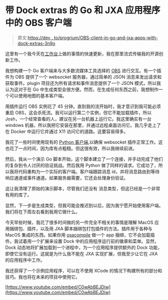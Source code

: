 # 带 Dock extras 的 Go 和 JXA 应用程序中的 OBS 客户端

> 原文:[https://dev . to/progrium/OBS-client-in-go-and-jxa-apps-with-dock-extras-3n9o](https://dev.to/progrium/obs-client-in-go-and-jxa-apps-with-dock-extras-3n9o)

这里有一个我今天在[工作台](https://www.twitch.tv/progrium)上做的事情的快速更新，我在那里流式传输我的开源创新工作。

我想构建一个 Go 客户端来与大多数流媒体工具选择的 [OBS](https://obsproject.com/) 进行交互。有一个插件为 OBS 提供了一个 websocket 服务器，通过简单的 JSON 消息来发出请求和获取事件。plugin 项目还为所有请求和事件消息提供了一个 JSON 模式，所以我认为这对于在 Go 中生成类型会很方便。然而，在生成任何东西之前，我想制作一个可以使用地图的基本客户端。

用插件运行 OBS 实例花了 45 分钟。直到我的流开始时，我才意识到我可能必须重启 OBS，这会杀死流。我可以运行第二个实例，但它不能加载插件，所以 Josh，一个经常查看的人，建议在另一台机器上运行它。我这里确实有一台 windows 机器，所以我把它安装在那里，并通过远程桌面访问它。我几乎走上了在 Docker 中运行它并通过 X11 访问它的道路。这要容易得多。

我花了一些时间使用现有的 [Python 客户端](https://dev.tolink),以确保 websocket 插件正常工作。这也花了一点时间，因为库有点粗糙。但这很有效，所以我继续前进。

然后，我从一个演示 Go 脚本开始，这个脚本建立了一个连接，并手动完成了他们的复杂到令人讨厌的验证挑战。然后我用 Python 做了同样的请求。它成功了，所以我将代码重构为一个实际的客户端。客户端跟踪消息 id，并将消息路由到等待响应通道或事件通道。如果服务器需要，它还会处理身份验证。

这让我清理了原始的演示脚本，尽管我们还没有
消息类型，但这已经是一个非常有用的库了。

显然，下一步是生成类型，但我可能会推迟到以后，因为我宁愿开始使用客户端。我们将在下周左右看到我用它做什么。

今天早些时候，我花了很多时间做的另一件完全不相关的事情是理解 MacOS 应用捆绑包、插件，以及用 JXA 脚本捆绑包打包插件的方法。插件用于各种与 MacOS 集成的东西。如果你用 [osacompile](https://ss64.com/osx/osacompile.html) 做一个 app 捆绑，它不会加载插件。我试着用一个扩展来设置 Dock 中的应用程序运行前的徽章和菜单。显然，Dock 动态地将扩展加载到一个进程中，为一个应用程序提供额外的 Dock 功能，即使它没有运行。这就是为什么我不能在 JXA 实现扩展，但我至少让它在 JXA 的应用程序中工作。

我还获得了一个示例应用程序，可以在不使用 XCode 的情况下构建所有的部分和技巧。我也将在未来的项目中使用它。

[https://www.youtube.com/embed/C0wAbBEJDiw](https://www.youtube.com/embed/C0wAbBEJDiw)